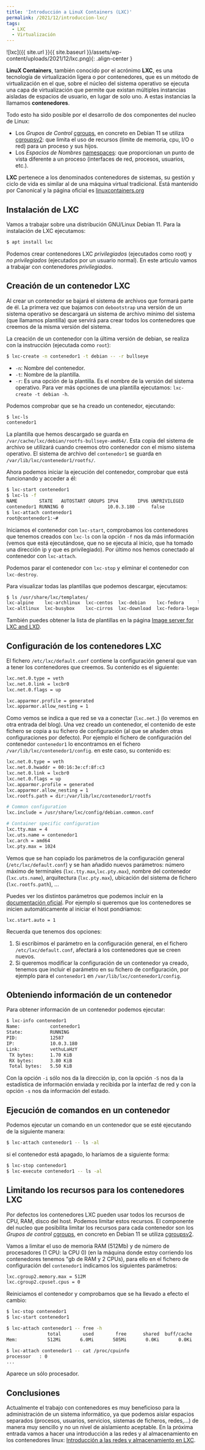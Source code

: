 ```yaml
---
title: 'Introducción a LinuX Containers (LXC)'
permalink: /2021/12/introduccion-lxc/
tags:
  - LXC
  - Virtualización
---
```


![lxc]({{ site.url }}{{ site.baseurl }}/assets/wp-content/uploads/2021/12/lxc.png){: .align-center }

**LinuX Containers**, también conocido por el acrónimo **LXC**, es una tecnología de virtualización ligera o por contenedores, que es un método de virtualización en el que, sobre el núcleo del sistema operativo se ejecuta una capa de virtualización que permite que existan múltiples instancias aisladas de espacios de usuario, en lugar de solo uno. A estas instancias la llamamos **contenedores**.

Todo esto ha sido posible por el desarrollo de dos componentes del nucleo de Linux:

* Los *Grupos de Control* [cgroups](https://wiki.archlinux.org/title/Cgroups), en concreto en Debian 11 se utiliza [cgroupsv2](https://medium.com/nttlabs/cgroup-v2-596d035be4d7): que limita el uso de recursos (límite de memoria, cpu, I/O o red) para un proceso y sus hijos.
* Los *Espacios de Nombres* [namespaces](http://laurel.datsi.fi.upm.es/~ssoo/SOA/namespaces.html): que proporcionan un punto de vista diferente a un proceso (interfaces de red, procesos, usuarios, etc.).

**LXC** pertenece a los denominados contenedores de sistemas, su gestión y ciclo de vida es similar al de una máquina virtual tradicional. Está mantenido por Canonical y la página oficial es [linuxcontainers.org](https://linuxcontainers.org/)

## Instalación de LXC

Vamos a trabajar sobre una distribución GNU/Linux Debian 11. Para la instalación de LXC ejecutamos:

```bash
$ apt install lxc
```

Podemos crear contenedores LXC *privilegiados* (ejecutados como root) y *no privilegiados* (ejecutados por un usuario normal). En este articulo vamos a trabajar con contenedores *privilegiados*.

<!--more-->

## Creación de un contenedor LXC

Al crear un contenedor se bajará el sistema de archivos que formará parte de él. La primera vez que bajamos con `debootstrap` una versión de un sistema operativo se descargará un sistema de archivo mínimo del sistema (que llamamos plantilla) que servirá para crear todos los contenedores que creemos de la misma versión del sistema.

La creación de un contenedor con la última versión de debian, se realiza con la instrucción (ejecutada como `root`):

```bash
$ lxc-create -n contenedor1 -t debian -- -r bullseye
```

* `-n`: Nombre del contenedor.
* `-t`: Nombre de la plantilla.
* `-r`: Es una opción de la plantilla. Es el nombre de la versión del sistema operativo. Para ver más opciones de una plantilla ejecutamos: `lxc-create -t debian -h`.

Podemos comprobar que se ha creado un contenedor, ejecutando:

```bash
$ lxc-ls
contenedor1 
```

La plantilla que hemos descargado se guarda en `/var/cache/lxc/debian/rootfs-bullseye-amd64/`. Esta copia del sistema de archivo se utilizará cuando creemos otro contenedor con el mismo sistema operativo. El sistema de archivo del `contenedor1` se guarda en `/var/lib/lxc/contenedor1/rootfs/`.

Ahora podemos iniciar la ejecución del contenedor, comprobar que está funcionando y acceder a él:

```bash
$ lxc-start contenedor1
$ lxc-ls -f
NAME        STATE   AUTOSTART GROUPS IPV4       IPV6 UNPRIVILEGED 
contenedor1 RUNNING 0         -      10.0.3.180 -    false        
$ lxc-attach contenedor1
root@contenedor1:~# 
```

Iniciamos el contenedor con `lxc-start`, comprobamos los contenedores que tenemos creados con `lxc-ls` con la opción `-f` nos da más información (vemos que está ejecutándose, que no se ejecuta al inicio, que ha tomado una dirección ip y que es privilegiado). Por último nos hemos conectado al contenedor con `lxc-attach`.

Podemos parar el contenedor con `lxc-stop` y eliminar el contenedor con `lxc-destroy`.

Para visualizar todas las plantillas que podemos descargar, ejecutamos:

```bash
$ ls /usr/share/lxc/templates/
lxc-alpine    lxc-archlinux  lxc-centos  lxc-debian    lxc-fedora	  lxc-gentoo  lxc-oci		lxc-opensuse  lxc-plamo  lxc-sabayon	lxc-sparclinux	lxc-ubuntu	  lxc-voidlinux
lxc-altlinux  lxc-busybox    lxc-cirros  lxc-download  lxc-fedora-legacy  lxc-local   lxc-openmandriva	lxc-oracle    lxc-pld	 lxc-slackware	lxc-sshd	lxc-ubuntu-cloud
```

También puedes obtener la lista de plantillas en la página [Image server for LXC and LXD](https://uk.lxd.images.canonical.com/).

## Configuración de los contenedores LXC

El fichero `/etc/lxc/default.conf` contiene la configuración general que van a tener los contenedores que creemos. Su contenido es el siguiente:

```bash
lxc.net.0.type = veth
lxc.net.0.link = lxcbr0
lxc.net.0.flags = up

lxc.apparmor.profile = generated
lxc.apparmor.allow_nesting = 1
```

Como vemos se indica a que red se va a conectar (`lxc.net.`) (lo veremos en otra entrada del blog). Una vez creado un contenedor, el contenido de este fichero se copia a su fichero de configuración (al que se añaden otras configuraciones por defecto). Por ejemplo el fichero de configuración del contenedor `contenedor1` lo encontramos en el fichero `/var/lib/lxc/contenedor1/config`. en este caso, su contenido es:

```bash
lxc.net.0.type = veth
lxc.net.0.hwaddr = 00:16:3e:cf:8f:c3
lxc.net.0.link = lxcbr0
lxc.net.0.flags = up
lxc.apparmor.profile = generated
lxc.apparmor.allow_nesting = 1
lxc.rootfs.path = dir:/var/lib/lxc/contenedor1/rootfs

# Common configuration
lxc.include = /usr/share/lxc/config/debian.common.conf

# Container specific configuration
lxc.tty.max = 4
lxc.uts.name = contenedor1
lxc.arch = amd64
lxc.pty.max = 1024
```
Vemos que se han copiado los parámetros de la configuración general (`/etc/lxc/default.conf`) y se han añadido nuevos parámetros: número máximo de terminales (`lxc.tty.max`,`lxc.pty.max`), nombre del contenedor (`lxc.uts.name`), arquitectura (`lxc.pty.max`), ubicación del sistema de fichero (`lxc.rootfs.path`), ...

Puedes ver los distintos parámetros que podemos incluir en la [documentación oficial](https://linuxcontainers.org/lxc/manpages/man5/lxc.container.conf.5.html). Por ejemplo si queremos que los contenedores se inicien automáticamente al iniciar el host pondríamos:

```
lxc.start.auto = 1
```

Recuerda que tenemos dos opciones:

1. Si escribimos el parámetro en la configuración general, en el fichero `/etc/lxc/default.conf`, afectará a los contenedores que se creen nuevos.
2. Si queremos modificar la configuración de un contenedor ya creado, tenemos que incluir el parámetro en su fichero de configuración, por ejemplo para el `contenedor1` en `/var/lib/lxc/contenedor1/config`.

## Obteniendo información de un contenedor

Para obtener información de un contenedor podemos ejecutar:

```bash
$ lxc-info contenedor1
Name:           contenedor1
State:          RUNNING
PID:            12587
IP:             10.0.3.180
Link:           vethuLaHzY
 TX bytes:      1.70 KiB
 RX bytes:      3.80 KiB
 Total bytes:   5.50 KiB
```

Con la opción `-i` sólo nos da  la dirección ip, con la opción `-S` nos da la estadística de información enviada y recibida por la interfaz de red y con la opción `-s` nos da información del estado.


## Ejecución de comandos en un contenedor

Podemos ejecutar un comando en un contenedor que se esté ejecutando de la siguiente manera:

```bash
$ lxc-attach contenedor1 -- ls -al
```

si el contenedor está apagado, lo haríamos de a siguiente forma:

```bash
$ lxc-stop contenedor1
$ lxc-execute contenedor1 -- ls -al
```

## Limitando los recursos para los contenedores LXC

Por defectos los contenedores LXC pueden usar todos los recursos de CPU, RAM, disco del host. Podemos limitar estos recursos. El componente del nucleo que posibilita limitar los recursos para cada contenedor son los *Grupos de control* [cgroups](https://wiki.archlinux.org/title/Cgroups), en concreto en Debian 11 se utiliza [cgroupsv2](https://medium.com/nttlabs/cgroup-v2-596d035be4d7).

Vamos a limitar el uso de memoria RAM (512Mb) y de número de procesadores (1 CPU: la CPU 0) (en la máquina donde estoy corriendo los contenedores tenemos "gb de RAM y 2 CPUs), para ello en el fichero de configuración del `contenedor1` indicamos los siguientes parámetros:

```bash
lxc.cgroup2.memory.max = 512M
lxc.cgroup2.cpuset.cpus = 0
```

Reiniciamos el contenedor y comprobamos que se ha llevado a efecto el cambio:

```bash
$ lxc-stop contenedor1
$ lxc-start contenedor1

$ lxc-attach contenedor1 -- free -h
               total        used        free      shared  buff/cache   available
Mem:           512Mi       6.0Mi       505Mi       0.0Ki       0.0Ki       505Mi

$ lxc-attach contenedor1 -- cat /proc/cpuinfo 
processor	: 0
...
```

Aparece un sólo procesador.

## Conclusiones

Actualmente el trabajo con contenedores es muy beneficioso para la administración de un sistema informático, ya que podemos aislar espacios separados (procesos, usuarios, servicios, sistemas de ficheros, redes,...) de manera muy sencillo y no un nivel de aislamiento aceptable. En la próxima entrada vamos a hacer una introducción a las redes y al almacenamiento en los contenedores linux: [Introducción a las redes y almacenamiento en LXC](https://www.josedomingo.org/pledin/2021/12/lxc-redes-almacenamiento/).




